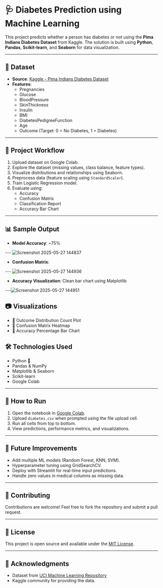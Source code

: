 # 🩺 Diabetes Prediction using Machine Learning

This project predicts whether a person has diabetes or not using the **Pima Indians Diabetes Dataset** from Kaggle. The solution is built using **Python**, **Pandas**, **Scikit-learn**, and **Seaborn** for data visualization.

---

## 📁 Dataset

- **Source**: [Kaggle - Pima Indians Diabetes Dataset](https://www.kaggle.com/datasets/uciml/pima-indians-diabetes-database)
- **Features**:
  - Pregnancies
  - Glucose
  - BloodPressure
  - SkinThickness
  - Insulin
  - BMI
  - DiabetesPedigreeFunction
  - Age
  - Outcome (Target: 0 = No Diabetes, 1 = Diabetes)

---

## 🚀 Project Workflow

1. Upload dataset on Google Colab.
2. Explore the dataset (missing values, class balance, feature types).
3. Visualize distributions and relationships using Seaborn.
4. Preprocess data (feature scaling using `StandardScaler`).
5. Train Logistic Regression model.
6. Evaluate using:
   - Accuracy
   - Confusion Matrix
   - Classification Report
   - Accuracy Bar Chart

---

## 📊 Sample Output

- **Model Accuracy**: ~75%
  
--- ![Screenshot 2025-05-27 144837](https://github.com/user-attachments/assets/632ca188-0466-4665-b330-a4dacc3eb0f2)
- **Confusion Matrix**:
  
--- ![Screenshot 2025-05-27 144936](https://github.com/user-attachments/assets/242b2841-e1bd-4bc1-8f0c-f0addd3576ad)
- **Accuracy Visualization**: Clean bar chart using Matplotlib

---![Screenshot 2025-05-27 144951](https://github.com/user-attachments/assets/37eb97e2-8ec8-4586-ad22-699bf3ecc83f)


## 📷 Visualizations

- 📌 Outcome Distribution Count Plot
- 📌 Confusion Matrix Heatmap
- 📌 Accuracy Percentage Bar Chart

## 🛠️ Technologies Used

- Python 🐍
- Pandas & NumPy
- Matplotlib & Seaborn
- Scikit-learn
- Google Colab

---

## 🧪 How to Run

1. Open the notebook in [Google Colab](https://colab.research.google.com/).
2. Upload `diabetes.csv` when prompted using the file upload cell.
3. Run all cells from top to bottom.
4. View predictions, performance metrics, and visualizations.

---

## 📎 Future Improvements

- Add multiple ML models (Random Forest, KNN, SVM).
- Hyperparameter tuning using GridSearchCV.
- Deploy with Streamlit for real-time input predictions.
- Handle zero values in medical columns as missing data.

---

## 🤝 Contributing

Contributions are welcome! Feel free to fork the repository and submit a pull request.

---

## 📄 License

This project is open source and available under the [MIT License](LICENSE).

---

## 🙌 Acknowledgments

- Dataset from [UCI Machine Learning Repository](https://archive.ics.uci.edu/ml/datasets/pima+indians+diabetes)
- Kaggle community for providing the data.

